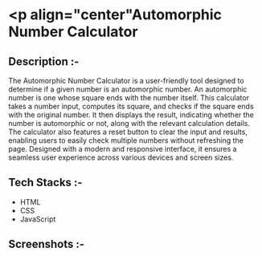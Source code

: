 # <p align="center"Automorphic Number Calculator</p>

## Description :-

The Automorphic Number Calculator is a user-friendly tool designed to determine if a given number is an automorphic number. An automorphic number is one whose square ends with the number itself. This calculator takes a number input, computes its square, and checks if the square ends with the original number. It then displays the result, indicating whether the number is automorphic or not, along with the relevant calculation details. The calculator also features a reset button to clear the input and results, enabling users to easily check multiple numbers without refreshing the page. Designed with a modern and responsive interface, it ensures a seamless user experience across various devices and screen sizes.

## Tech Stacks :-

- HTML
- CSS
- JavaScript

## Screenshots :-
